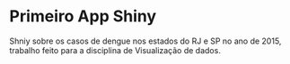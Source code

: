 # Primeiro App Shiny
Shniy sobre os casos de dengue nos estados do RJ e SP no ano de 2015, trabalho feito para a disciplina de Visualização de dados.
